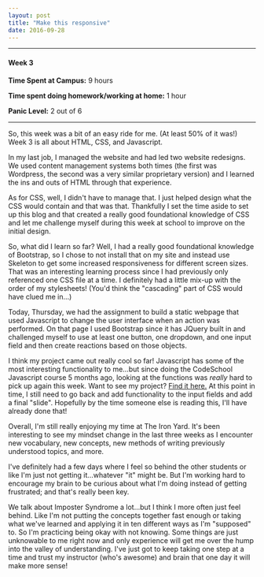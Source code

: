 ```yaml
---
layout: post
title: "Make this responsive"
date: 2016-09-28
---
```


<hr>
<h4>Week 3</h4>
<p><strong>Time Spent at Campus:</strong> 9 hours</p>
<p><strong>Time spent doing homework/working at home:</strong> 1 hour</p>
<p><strong>Panic Level:</strong> 2 out of 6</p>
<hr>

So, this week was a bit of an easy ride for me. (At least 50% of it was!) Week 3 is all about HTML, CSS, and Javascript.

In my last job, I managed the website and had led two website redesigns. We used content management systems both times (the first was Wordpress, the second was a very similar proprietary version) and I learned the ins and outs of HTML through that experience.

As for CSS, well, I didn't have to manage that. I just helped design what the CSS would contain and that was that. Thankfully I set the time aside to set up this blog and that created a really good foundational knowledge of CSS and let me challenge myself during this week at school to improve on the initial design.

So, what did I learn so far? Well, I had a really good foundational knowledge of Bootstrap, so I chose to not install that on my site and instead use Skeleton to get some increased responsiveness for different screen sizes. That was an interesting learning process since I had previously only referenced one CSS file at a time. I definitely had a little mix-up with the order of my stylesheets! (You'd think the "cascading" part of CSS would have clued me in...)

Today, Thursday, we had the assignment to build a static webpage that used Javascript to change the user interface when an action was performed. On that page I used Bootstrap since it has JQuery built in and challenged myself to use at least one button, one dropdown, and one input field and then create reactions based on those objects.

I think my project came out really cool so far! Javascript has some of the most interesting functionality to me...but since doing the CodeSchool Javascript course 5 months ago, looking at the functions was *really* hard to pick up again this week. Want to see my project? <a href="https://lburl01.github.io/adventures-in-js/">Find it here.</a> At this point in time, I still need to go back and add functionality to the input fields and add a final "slide". Hopefully by the time someone else is reading this, I'll have already done that!

Overall, I'm still really enjoying my time at The Iron Yard. It's been interesting to see my mindset change in the last three weeks as I encounter new vocabulary, new concepts, new methods of writing previously understood topics, and more.

I've definitely had a few days where I feel so behind the other students or like I'm just not getting it...whatever "it" might be. But I'm working hard to encourage my brain to be curious about what I'm doing instead of getting frustrated; and that's really been key.

We talk about Imposter Syndrome a lot...but I think I more often just feel behind. Like I'm not putting the concepts together fast enough or taking what we've learned and applying it in ten different ways as I'm "supposed" to. So I'm practicing being okay with not knowing. Some things are just unknowable to me right now and only experience will get me over the hump into the valley of understanding. I've just got to keep taking one step at a time and trust my instructor (who's awesome) and brain that one day it will make more sense!
